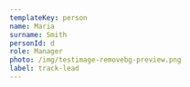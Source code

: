 ```yaml
---
templateKey: person
name: Maria
surname: Smith
personId: d
role: Manager
photo: /img/testimage-removebg-preview.png
label: track-lead
---
```

